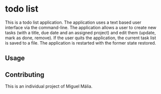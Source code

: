 # todo list
This is a todo list application. The application uses a text based user interface via the command-line.
The application allows a user to create new tasks (with a title, due date and an assigned project) and edit them (update, mark as done, remove).
If the user quits the application, the current task list is saved to a file. The application is restarted with the former state restored.

## Usage


## Contributing
This is an individual project of Miguel Mália.

